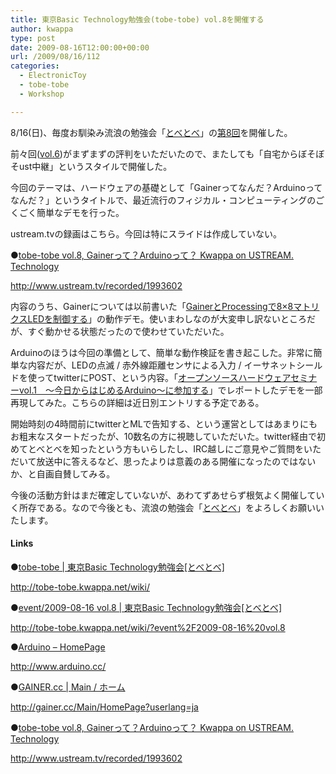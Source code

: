 ```yaml
---
title: 東京Basic Technology勉強会(tobe-tobe) vol.8を開催する
author: kwappa
type: post
date: 2009-08-16T12:00:00+00:00
url: /2009/08/16/112
categories:
  - ElectronicToy
  - tobe-tobe
  - Workshop

---
```

8/16(日)、毎度お馴染み流浪の勉強会「<a href="http://groups.google.co.jp/group/tobe-tobe" target="_blank">とべとべ</a>」の<a href="http://tobe-tobe.kwappa.net/wiki/?event%2F2009-08-16%20vol.8" target="_blank">第8回</a>を開催した。

前々回(<a target="_blank" href="http://kwappa.txt-nifty.com/blog/2009/06/basic-technol-2.html">vol.6</a>)がまずまずの評判をいただいたので、またしても「自宅からぼそぼそust中継」というスタイルで開催した。

今回のテーマは、ハードウェアの基礎として「Gainerってなんだ？Arduinoってなんだ？」というタイトルで、最近流行のフィジカル・コンピューティングのごくごく簡単なデモを行った。

ustream.tvの録画はこちら。今回は特にスライドは作成していない。

●<a target="_blank" href="http://www.ustream.tv/recorded/1993602">tobe-tobe vol.8, Gainerって？Arduinoって？ Kwappa on USTREAM. Technology</a>
  
http://www.ustream.tv/recorded/1993602

内容のうち、Gainerについては以前書いた「<a target="_blank" href="http://kwappa.txt-nifty.com/blog/2009/03/gainerprocessin.html">GainerとProcessingで8&#215;8マトリクスLEDを制御する</a>」の動作デモ。使いまわしなのが大変申し訳ないところだが、すぐ動かせる状態だったので使わせていただいた。

Arduinoのほうは今回の準備として、簡単な動作検証を書き起こした。非常に簡単な内容だが、LEDの点滅 / 赤外線距離センサによる入力 / イーサネットシールドを使ってtwitterにPOST、という内容。「<a target="_blank" href="http://kwappa.txt-nifty.com/blog/2009/05/vol1arduino-a27.html">オープンソースハードウェアセミナーvol.1　～今日からはじめるArduino～に参加する</a>」でレポートしたデモを一部再現してみた。こちらの詳細は近日別エントリする予定である。

開始時刻の4時間前にtwitterとMLで告知する、という運営としてはあまりにもお粗末なスタートだったが、10数名の方に視聴していただいた。twitter経由で初めてとべとべを知ったという方もいらしたし、IRC越しにご意見やご質問をいただいて放送中に答えるなど、思ったよりは意義のある開催になったのではないか、と自画自賛してみる。

今後の活動方針はまだ確定していないが、あわてずあせらず根気よく開催していく所存である。なので今後とも、流浪の勉強会「<a href="http://groups.google.co.jp/group/tobe-tobe" target="_blank">とべとべ</a>」をよろしくお願いいたします。

#### Links

●<a href="http://tobe-tobe.kwappa.net/wiki/" target="_blank">tobe-tobe | 東京Basic Technology勉強会[とべとべ]</a>
  
http://tobe-tobe.kwappa.net/wiki/

●<a href="http://tobe-tobe.kwappa.net/wiki/?event%2F2009-08-16%20vol.8" target="_blank">event/2009-08-16 vol.8 | 東京Basic Technology勉強会[とべとべ]</a>
  
http://tobe-tobe.kwappa.net/wiki/?event%2F2009-08-16%20vol.8

●<a target="_blank" href="http://www.arduino.cc/">Arduino &#8211; HomePage</a>
  
http://www.arduino.cc/

●<a target="_blank" href="http://gainer.cc/Main/HomePage?userlang=ja">GAINER.cc | Main / ホーム</a>
  
http://gainer.cc/Main/HomePage?userlang=ja

●<a target="_blank" href="http://www.ustream.tv/recorded/1993602">tobe-tobe vol.8, Gainerって？Arduinoって？ Kwappa on USTREAM. Technology</a>
  
http://www.ustream.tv/recorded/1993602
